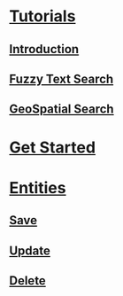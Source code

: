 # [Tutorials]()
## [Introduction](https://dev.to/djnitehawk/tutorial-mongodb-with-c-the-easy-way-1g68)
## [Fuzzy Text Search](https://dev.to/djnitehawk/mongodb-fuzzy-text-search-with-c-the-easy-way-3l8j)
## [GeoSpatial Search](https://dev.to/djnitehawk/tutorial-geospatial-search-in-mongodb-the-easy-way-kbd)
# [Get Started](Get-Started.md)
# [Entities](Entities.md)
## [Save](Entities-Save.md)
## [Update](Entities-Update.md)
## [Delete](Entities-Delete.md)
